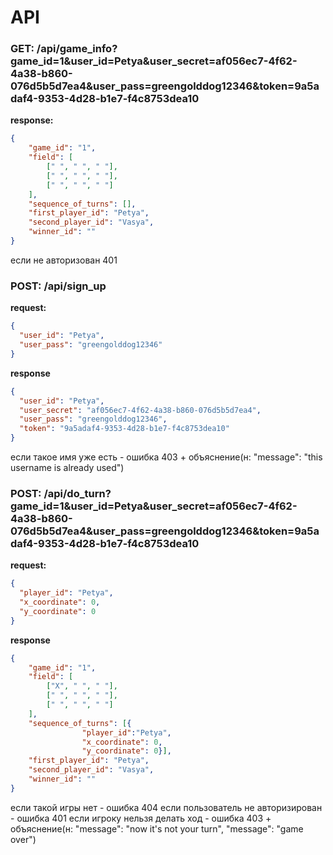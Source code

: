 # API

### GET: /api/game_info?game_id=1&user_id=Petya&user_secret=af056ec7-4f62-4a38-b860-076d5b5d7ea4&user_pass=greengolddog12346&token=9a5adaf4-9353-4d28-b1e7-f4c8753dea10

**response:**
```json
{
    "game_id": "1",
    "field": [
        [" ", " ", " "],
        [" ", " ", " "],
        [" ", " ", " "]
    ],
    "sequence_of_turns": [],
    "first_player_id": "Petya",
    "second_player_id": "Vasya",
    "winner_id": ""
}
```
если не авторизован 401

### POST: /api/sign_up
**request:**
```json
{
  "user_id": "Petya",
  "user_pass": "greengolddog12346"
}
```

**response**
```json
{
  "user_id": "Petya",
  "user_secret": "af056ec7-4f62-4a38-b860-076d5b5d7ea4",
  "user_pass": "greengolddog12346",
  "token": "9a5adaf4-9353-4d28-b1e7-f4c8753dea10"
}
```
если такое имя уже есть - ошибка 403 + объяснение(н: "message": "this username is already used")

### POST: /api/do_turn?game_id=1&user_id=Petya&user_secret=af056ec7-4f62-4a38-b860-076d5b5d7ea4&user_pass=greengolddog12346&token=9a5adaf4-9353-4d28-b1e7-f4c8753dea10
**request:**
```json
{
  "player_id": "Petya",
  "x_coordinate": 0,
  "y_coordinate": 0
}
```
**response**
```json
{
    "game_id": "1",
    "field": [
        ["X", " ", " "],
        [" ", " ", " "],
        [" ", " ", " "]
    ],
    "sequence_of_turns": [{
                "player_id":"Petya",
                "x_coordinate": 0,
                "y_coordinate": 0}],
    "first_player_id": "Petya",
    "second_player_id": "Vasya",
    "winner_id": ""
}
```

если такой игры нет - ошибка 404
если пользователь не авторизирован - ошибка 401
если игроку нельзя делать ход - ошибка 403 + объяснение(н: "message": "now it's not your turn", "message": "game over")